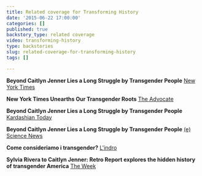 ```yaml
---
title: Related coverage for Transforming History
date: '2015-06-22 17:00:00'
categories: []
published: true
backstory_type: related coverage
video: transforming-history
type: backstories
slug: related-coverage-for-transforming-history
tags: []

---
```

**Beyond Caitlyn Jenner Lies a Long Struggle by Transgender People**
[New York Times](http://www.nytimes.com/2015/06/15/us/beyond-caitlyn-jenner-lies-a-long-struggle-by-transgender-people.html)

**New York Times Unearths Our Transgender Roots**
[The Advocate](http://www.advocate.com/politics/transgender/2015/06/15/watch-new-york-times-unearths-our-transgender-roots)

**Beyond Caitlyn Jenner Lies a Long Struggle by Transgender People**
[Kardashian Today](http://www.kardashiantoday.com/article/retro-report-beyond-caitlyn-jenner-lies-a-long-struggle-by-transgender-people-23457739-433488.html)

**Beyond Caitlyn Jenner Lies a Long Struggle by Transgender People**
[(e) Science News](http://esciencenews.com/sources/ny.times.health/2015/06/15/retro.report.beyond.caitlyn.jenner.lies.a.long.struggle.transgender.people)

**Come consideriamo i transgender?**
[L'indro](http://www.lindro.it/0-societa/2015-06-16/180888-come-consideriamo-i-transgender/)

**Sylvia Rivera to Caitlyn Jenner: Retro Report explores the hidden history of transgender America**
[The Week](http://theweek.com/speedreads/561913/sylvia-rivera-caitlyn-jenner-retro-report-explores-hidden-history-transgender-america)

